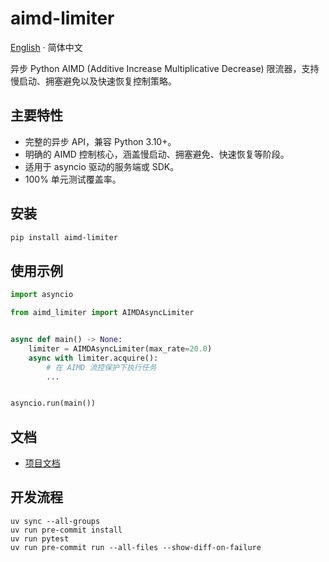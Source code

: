 # aimd-limiter

[English](README.md) · 简体中文

异步 Python AIMD (Additive Increase Multiplicative Decrease) 限流器，支持慢启动、拥塞避免以及快速恢复控制策略。

## 主要特性

- 完整的异步 API，兼容 Python 3.10+。
- 明确的 AIMD 控制核心，涵盖慢启动、拥塞避免、快速恢复等阶段。
- 适用于 asyncio 驱动的服务端或 SDK。
- 100% 单元测试覆盖率。

## 安装

```bash
pip install aimd-limiter
```

## 使用示例

```python
import asyncio

from aimd_limiter import AIMDAsyncLimiter


async def main() -> None:
    limiter = AIMDAsyncLimiter(max_rate=20.0)
    async with limiter.acquire():
        # 在 AIMD 流控保护下执行任务
        ...


asyncio.run(main())
```

## 文档

- [项目文档](https://aimd-limiter-zh.readthedocs.io/latest/zh/index.html)

## 开发流程

```pwsh
uv sync --all-groups
uv run pre-commit install
uv run pytest
uv run pre-commit run --all-files --show-diff-on-failure
```
